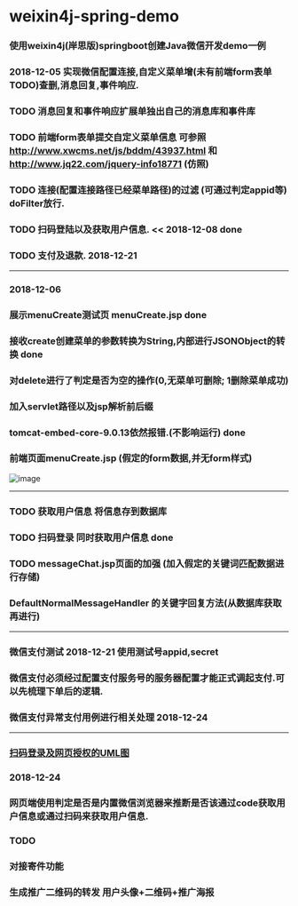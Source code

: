 # weixin4j-spring-demo
### 使用weixin4j(岸思版)springboot创建Java微信开发demo一例
### 2018-12-05 实现微信配置连接,自定义菜单增(未有前端form表单TODO)查删,消息回复,事件响应.
### TODO 消息回复和事件响应扩展单独出自己的消息库和事件库
### TODO 前端form表单提交自定义菜单信息 可参照 http://www.xwcms.net/js/bddm/43937.html 和 http://www.jq22.com/jquery-info18771 (仿照)
### TODO 连接(配置连接路径已经菜单路径)的过滤 (可通过判定appid等) doFilter放行.
### TODO 扫码登陆以及获取用户信息. << 2018-12-08 done
### TODO 支付及退款. 2018-12-21

---

### 2018-12-06 
### 展示menuCreate测试页 menuCreate.jsp done
### 接收create创建菜单的参数转换为String,内部进行JSONObject的转换 done
### 对delete进行了判定是否为空的操作(0,无菜单可删除; 1删除菜单成功)
### 加入servlet路径以及jsp解析前后缀
### tomcat-embed-core-9.0.13依然报错.(不影响运行) done
### 前端页面menuCreate.jsp (假定的form数据,并无form样式)
![image](https://github.com/deadzq/weixin4j-spring-demo/blob/master/weixinMenu.gif)


---

### TODO 获取用户信息 将信息存到数据库
### TODO 扫码登录 同时获取用户信息 done
### TODO messageChat.jsp页面的加强 (加入假定的关键词匹配数据进行存储)
### DefaultNormalMessageHandler 的关键字回复方法(从数据库获取再进行)

---

### 微信支付测试 2018-12-21 使用测试号appid,secret
### 微信支付必须经过配置支付服务号的服务器配置才能正式调起支付.可以先梳理下单后的逻辑.
### 微信支付异常支付用例进行相关处理 2018-12-24

---
### [扫码登录及网页授权的UML图](http://assets.processon.com/chart_image/5c1e3ac3e4b0b71ee505f5b8.png)
### 2018-12-24
### 网页端使用判定是否是内置微信浏览器来推断是否该通过code获取用户信息或通过扫码来获取用户信息.

### TODO
### 对接寄件功能 

### 生成推广二维码的转发 用户头像+二维码+推广海报
